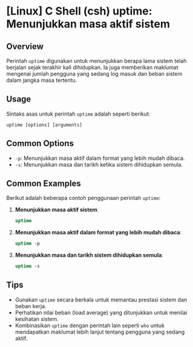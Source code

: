 # [Linux] C Shell (csh) uptime: Menunjukkan masa aktif sistem

## Overview
Perintah `uptime` digunakan untuk menunjukkan berapa lama sistem telah berjalan sejak terakhir kali dihidupkan. Ia juga memberikan maklumat mengenai jumlah pengguna yang sedang log masuk dan beban sistem dalam jangka masa tertentu.

## Usage
Sintaks asas untuk perintah `uptime` adalah seperti berikut:

```
uptime [options] [arguments]
```

## Common Options
- `-p`: Menunjukkan masa aktif dalam format yang lebih mudah dibaca.
- `-s`: Menunjukkan masa dan tarikh ketika sistem dihidupkan semula.

## Common Examples
Berikut adalah beberapa contoh penggunaan perintah `uptime`:

1. **Menunjukkan masa aktif sistem**:
   ```csh
   uptime
   ```

2. **Menunjukkan masa aktif dalam format yang lebih mudah dibaca**:
   ```csh
   uptime -p
   ```

3. **Menunjukkan masa dan tarikh sistem dihidupkan semula**:
   ```csh
   uptime -s
   ```

## Tips
- Gunakan `uptime` secara berkala untuk memantau prestasi sistem dan beban kerja.
- Perhatikan nilai beban (load average) yang ditunjukkan untuk menilai kesihatan sistem.
- Kombinasikan `uptime` dengan perintah lain seperti `who` untuk mendapatkan maklumat lebih lanjut tentang pengguna yang sedang aktif.